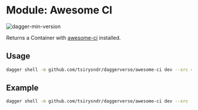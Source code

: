 # Module: Awesome CI

![dagger-min-version](https://img.shields.io/badge/dagger%20version-v0.9.3-yellow)

Returns a Container with [awesome-ci](https://github.com/cytopia/awesome-ci) installed.

## Usage

```sh
dagger shell -m github.com/tsirysndr/daggerverse/awesome-ci dev --src <source>
```

## Example

```sh
dagger shell -m github.com/tsirysndr/daggerverse/awesome-ci dev --src .
```
